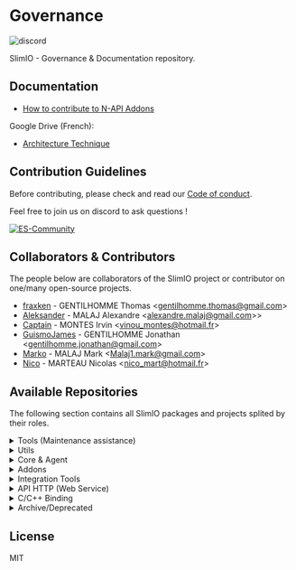 # Governance
![discord](https://img.shields.io/discord/359783688403156994.svg?style=flat)

SlimIO - Governance &amp; Documentation repository.

## Documentation
- [How to contribute to N-API Addons](./docs/native_addons.md)

Google Drive (French):
- [Architecture Technique](https://docs.google.com/document/d/15e4z7Ev7ObohDWgZwGkd6PDq-cWtC54aUvPSP2finZw/edit?usp=sharing)

## Contribution Guidelines
Before contributing, please check and read our [Code of conduct](./COC_POLICY.md).

Feel free to join us on discord to ask questions !

[![ES-Community](https://discordapp.com/api/guilds/359783688403156994/embed.png?style=banner2)](https://discord.gg/YA87kR2)

## Collaborators & Contributors
The people below are collaborators of the SlimIO project or contributor on one/many open-source projects.

- [fraxken](https://github.com/fraxken) - GENTILHOMME Thomas &lt;gentilhomme.thomas@gmail.com&gt;
- [Aleksander](https://github.com/AlexandreMalaj) - MALAJ Alexandre &lt;alexandre.malaj@gmail.com>&gt;
- [Captain](https://github.com/Captainfive) - MONTES Irvin &lt;vinou_montes@hotmail.fr&gt;
- [GuismoJames](https://www.linkedin.com/in/jgentilhomme/) - GENTILHOMME Jonathan &lt;gentilhomme.jonathan@gmail.com&gt;
- [Marko](https://github.com/Markobobby) - MALAJ Mark &lt;Malaj1.mark@gmail.com&gt;
- [Nico](https://github.com/Dafyh) - MARTEAU Nicolas &lt;nico_mart@hotmail.fr&gt;

## Available Repositories
The following section contains all SlimIO packages and projects splited by their roles.

<details><summary>Tools (Maintenance assistance)</summary>

The purpose of tools are to help developer in many ways (by keeping the code safe, helping to bootstrap tasks etc..).
- [Eslint-config](https://github.com/SlimIO/Eslint-config) - ESLint configuration
- [TSD](https://github.com/SlimIO/tsd) - SlimIO TypeScript definition
- [Discord BOT](https://github.com/SlimIO/Bot) - Discord.js BOT for our Discord (Manage webhooks etc..).
- [Project Generator](https://github.com/SlimIO/Generator) - Generate a SlimIO project with a CLI.
</details>

<details><summary>Utils</summary>

Utils projects and packages are created to answer specific need of one or many internal projects.
- [Utils](https://github.com/SlimIO/Utils) - SlimIO internal utils Functions
- [lstree](https://github.com/SlimIO/lstree) - System Tree Printer as CLI (with a Node.js API)
- [is](https://github.com/SlimIO/is) - JavaScript type checker for Node.js
- [ArgParser](https://github.com/SlimIO/ArgParser) - Secure and reliable Command Line Argument parser for SlimIO.
- [Queue](https://github.com/SlimIO/Queue) - Queue Class for internal usage.
- [Lazy](https://github.com/SlimIO/Lazy) - Setup lazy properties on JavaScript Object (used in SlimIO/Units).
- [SafeEmitter](https://github.com/SlimIO/safeEmitter) - Node.js EventEmitter like but with Error isolation to avoid Dep18.
- [Unzipper](https://github.com/SlimIO/unzipper) - Modern async/await yauzl wrapper to unzip .zip file.
- [Nodejs-Downloader](https://github.com/SlimIO/Nodejs-downloader) - Node.js binary and headers downloader
- [Timer](https://github.com/SlimIO/Timer) - Driftless timer interval for Node.js.
- [MIBParser](https://github.com/SlimIO/MIBParser) - SNMP MIB File parser.
- [npm-registry](https://github.com/SlimIO/Npm-registry) - npm registry programmatically API
- [ConfigMigration](https://github.com/SlimIO/ConfigMigration) - SlimIO Config Migration with JSON Schema.
- [Immutable](https://github.com/SlimIO/Immutable) - Immutable Objects
- [Struct](https://github.com/SlimIO/Struct) - Struct implementation in JavaScript
- [BufferSchema](https://github.com/SlimIO/BufferSchema) - ArrayBuffer and TypedArray syntax.
- [Github](https://github.com/SlimIO/github) - Download and extract github repository.
- [TimeMap](https://github.com/SlimIO/TimeMap) - ES6 Map-Like implementation with keys that have a defined timelife
</details>

<details><summary>Core & Agent</summary>
<br />

- [Core]()
- [Agent]()
- [Config](https://github.com/SlimIO/Config) - SlimIO - Reactive and Safe JSON Configuration loader
- [IPC](https://github.com/SlimIO/ipc) - Node.js end-to-end IPC (Inter Process Communication). 
</details>

<details><summary>Addons</summary>
<br />

</details>

<details><summary>Integration Tools</summary>
<br />

- [Manifest](https://github.com/SlimIO/Manifest) - SlimIO Manifest file
- [CLI]() 
- [AddonFactory]()
- [TcpClient]()
</details>

<details><summary>API HTTP (Web Service)</summary>
<br />

- [Registry]()
- [OpenAPI]()
- [N-API-CI]()
</details>

<details><summary>C/C++ Binding</summary>
<br />

</details>

<details><summary>Archive/Deprecated</summary>
<br />

</details>

## License
MIT
